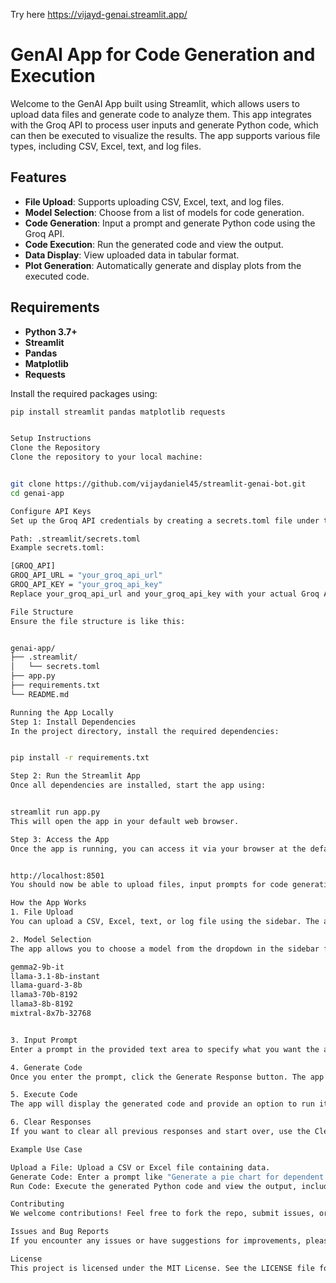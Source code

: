 Try here https://vijayd-genai.streamlit.app/

# GenAI App for Code Generation and Execution

Welcome to the GenAI App built using Streamlit, which allows users to upload data files and generate code to analyze them. This app integrates with the Groq API to process user inputs and generate Python code, which can then be executed to visualize the results. The app supports various file types, including CSV, Excel, text, and log files.

## Features

- **File Upload**: Supports uploading CSV, Excel, text, and log files.
- **Model Selection**: Choose from a list of models for code generation.
- **Code Generation**: Input a prompt and generate Python code using the Groq API.
- **Code Execution**: Run the generated code and view the output.
- **Data Display**: View uploaded data in tabular format.
- **Plot Generation**: Automatically generate and display plots from the executed code.

## Requirements

- **Python 3.7+**
- **Streamlit**
- **Pandas**
- **Matplotlib**
- **Requests**

Install the required packages using:

```bash
pip install streamlit pandas matplotlib requests


Setup Instructions
Clone the Repository
Clone the repository to your local machine:


git clone https://github.com/vijaydaniel45/streamlit-genai-bot.git
cd genai-app

Configure API Keys
Set up the Groq API credentials by creating a secrets.toml file under the .streamlit/ directory. The file should include your API URL and API key.

Path: .streamlit/secrets.toml
Example secrets.toml:

[GROQ_API]
GROQ_API_URL = "your_groq_api_url"
GROQ_API_KEY = "your_groq_api_key"
Replace your_groq_api_url and your_groq_api_key with your actual Groq API credentials.

File Structure
Ensure the file structure is like this:


genai-app/
├── .streamlit/
│   └── secrets.toml
├── app.py
├── requirements.txt
└── README.md

Running the App Locally
Step 1: Install Dependencies
In the project directory, install the required dependencies:


pip install -r requirements.txt

Step 2: Run the Streamlit App
Once all dependencies are installed, start the app using:


streamlit run app.py
This will open the app in your default web browser.

Step 3: Access the App
Once the app is running, you can access it via your browser at the default Streamlit URL:


http://localhost:8501
You should now be able to upload files, input prompts for code generation, and execute the generated Python code to visualize the results.

How the App Works
1. File Upload
You can upload a CSV, Excel, text, or log file using the sidebar. The app will display the contents of the file in a readable format.

2. Model Selection
The app allows you to choose a model from the dropdown in the sidebar for code generation. Available models include:

gemma2-9b-it
llama-3.1-8b-instant
llama-guard-3-8b
llama3-70b-8192
llama3-8b-8192
mixtral-8x7b-32768


3. Input Prompt
Enter a prompt in the provided text area to specify what you want the app to do. For example, you can ask the app to generate a Python script for data analysis or create a plot from the uploaded data.

4. Generate Code
Once you enter the prompt, click the Generate Response button. The app will send the prompt to the Groq API and return Python code based on your input.

5. Execute Code
The app will display the generated code and provide an option to run it. Clicking the Run Extracted Code button will execute the code, and the output, along with any generated plots, will be shown on the page.

6. Clear Responses
If you want to clear all previous responses and start over, use the Clear Previous Responses button in the sidebar.

Example Use Case

Upload a File: Upload a CSV or Excel file containing data.
Generate Code: Enter a prompt like "Generate a pie chart for dependent site count by city" and click Generate Response.
Run Code: Execute the generated Python code and view the output, including any plots.

Contributing
We welcome contributions! Feel free to fork the repo, submit issues, or create pull requests.

Issues and Bug Reports
If you encounter any issues or have suggestions for improvements, please open an issue on the GitHub Issues page.

License
This project is licensed under the MIT License. See the LICENSE file for more information.


